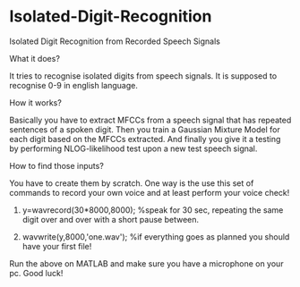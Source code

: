 Isolated-Digit-Recognition
==========================

Isolated Digit Recognition from Recorded Speech Signals

What it does?

It tries to recognise isolated digits from speech signals. It is supposed to recognise 0-9 in english language.

How it works?

Basically you have to extract MFCCs from a speech signal that has repeated sentences of a spoken digit. Then you train a Gaussian Mixture Model for each digit based on the MFCCs extracted. And finally you give it a testing by performing NLOG-likelihood test upon a new test speech signal.

How to find those inputs?

You have to create them by scratch. One way is the use this set of commands to record your own voice and at least perform your voice check!

1) y=wavrecord(30*8000,8000); %speak for 30 sec, repeating the same digit over and over with a short pause between.

2) wavwrite(y,8000,'one.wav'); %if everything goes as planned you should have your first file!

Run the above on MATLAB and make sure you have a microphone on your pc. Good luck!
